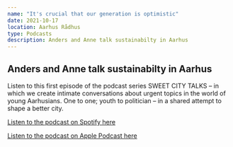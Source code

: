 ```yaml
---
name: "It's crucial that our generation is optimistic"
date: 2021-10-17
location: Aarhus Rådhus
type: Podcasts
description: Anders and Anne talk sustainabilty in Aarhus
---
```


## Anders and Anne talk sustainabilty in Aarhus

Listen to this first episode of the podcast series SWEET CITY TALKS – in which we create intimate conversations about urgent topics in the world of young Aarhusians. One to one; youth to politician – in a shared attempt to shape a better city.

[Listen to the podcast on Spotify here](https://open.spotify.com/episode/1m6LLlOnYEDMa3LzqooDNK?si=4504c5059c524dea)

[Listen to the podcast on Apple Podcast here](https://podcasts.apple.com/us/podcast/1-anders-anne-det-er-vigtigt-at-vores-generation-er/id1590410513?i=1000538615979)
